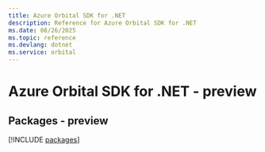 ```yaml
---
title: Azure Orbital SDK for .NET
description: Reference for Azure Orbital SDK for .NET
ms.date: 08/26/2025
ms.topic: reference
ms.devlang: dotnet
ms.service: orbital
---
```

# Azure Orbital SDK for .NET - preview
## Packages - preview
[!INCLUDE [packages](orbital-index.md)]